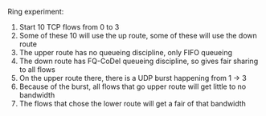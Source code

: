 Ring experiment:

1. Start 10 TCP flows from 0 to 3
2. Some of these 10 will use the up route, some of these will use the down route
3. The upper route has no queueing discipline, only FIFO queueing
4. The down route has FQ-CoDel queueing discipline, so gives fair sharing to all flows
5. On the upper route there, there is a UDP burst happening from 1 -> 3
6. Because of the burst, all flows that go upper route will get little to no bandwidth
7. The flows that chose the lower route will get a fair of that bandwidth
